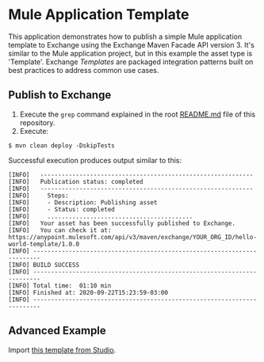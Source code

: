 # Mule Application Template

This application demonstrates how to publish a simple Mule application template to Exchange using the Exchange Maven Facade API version 3. It's similar to the Mule application project, but in this example the asset type is 'Template'. Exchange *Templates* are packaged integration patterns built on best practices to address common use cases.

## Publish to Exchange

1. Execute the `grep` command explained in the root [README.md](../README.md) file of this repository.
2. Execute:

```shell
$ mvn clean deploy -DskipTests
```

Successful execution produces output similar to this:

```shell
[INFO]   ------------------------------------------------------------
[INFO]   Publication status: completed
[INFO]   ------------------------------------------------------------
[INFO]     Steps:
[INFO]     - Description: Publishing asset
[INFO]     - Status: completed
[INFO]     .........................................
[INFO]   Your asset has been successfully published to Exchange.
[INFO]   You can check it at: https://anypoint.mulesoft.com/api/v3/maven/exchange/YOUR_ORG_ID/hello-world-template/1.0.0
[INFO] ------------------------------------------------------------------------
[INFO] BUILD SUCCESS
[INFO] ------------------------------------------------------------------------
[INFO] Total time:  01:10 min
[INFO] Finished at: 2020-09-22T15:23:59-03:00
[INFO] ------------------------------------------------------------------------
```

## Advanced Example

Import [this template from Studio](https://docs.mulesoft.com/studio/7.5/import-project-exchange).
